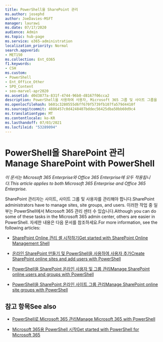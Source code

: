 ```yaml
---
title: PowerShell을 SharePoint 관리
ms.author: josephd
author: JoeDavies-MSFT
manager: laurawi
ms.date: 07/17/2020
audience: Admin
ms.topic: hub-page
ms.service: o365-administration
localization_priority: Normal
search.appverid:
- MET150
ms.collection: Ent_O365
f1.keywords:
- CSH
ms.custom:
- PowerShell
- Ent_Office_Other
- SPO_Content
- seo-marvel-apr2020
ms.assetid: d0d3877a-831f-4744-96b0-d8167f06cca2
description: PowerShell을 사용하여 사용자, Microsoft 365 그룹 및 사이트 그룹을 관리하는 방법을 학습합니다.
ms.openlocfilehash: b601c3280555d6ff670f5739fb107fa579d4410f
ms.sourcegitcommit: 4886457c0d4248407bddec56425dba50bb60d9c4
ms.translationtype: MT
ms.contentlocale: ko-KR
ms.lasthandoff: 07/03/2021
ms.locfileid: "53289094"
---
```

# <a name="manage-sharepoint-with-powershell"></a><span data-ttu-id="e90d3-103">PowerShell을 SharePoint 관리</span><span class="sxs-lookup"><span data-stu-id="e90d3-103">Manage SharePoint with PowerShell</span></span>

<span data-ttu-id="e90d3-104">*이 문서는 Microsoft 365 Enterprise와 Office 365 Enterprise에 모두 적용됩니다.*</span><span class="sxs-lookup"><span data-stu-id="e90d3-104">*This article applies to both Microsoft 365 Enterprise and Office 365 Enterprise.*</span></span>

<span data-ttu-id="e90d3-105">SharePoint 관리자는 사이트, 사이트 그룹 및 사용자를 관리해야 합니다.</span><span class="sxs-lookup"><span data-stu-id="e90d3-105">SharePoint administrators have to manage sites, site groups, and users.</span></span> <span data-ttu-id="e90d3-106">이러한 작업 중 일부는 PowerShell에서 Microsoft 365 관리 센터 수 있습니다.</span><span class="sxs-lookup"><span data-stu-id="e90d3-106">Although you can do some of these tasks in the Microsoft 365 admin center, others are easier in PowerShell.</span></span> <span data-ttu-id="e90d3-107">자세한 내용은 다음 문서를 참조하세요.</span><span class="sxs-lookup"><span data-stu-id="e90d3-107">For more information, see the following articles:</span></span>

- [<span data-ttu-id="e90d3-108">SharePoint Online 관리 셸 시작하기</span><span class="sxs-lookup"><span data-stu-id="e90d3-108">Get started with SharePoint Online Management Shell</span></span>](/powershell/sharepoint/sharepoint-online/connect-sharepoint-online)

- [<span data-ttu-id="e90d3-109">온라인 SharePoint 만들기 및 PowerShell을 사용하여 사용자 추가</span><span class="sxs-lookup"><span data-stu-id="e90d3-109">Create SharePoint online sites and add users with PowerShell</span></span>](create-sharepoint-sites-and-add-users-with-powershell.md)

- [<span data-ttu-id="e90d3-110">PowerShell을 SharePoint 온라인 사용자 및 그룹 관리</span><span class="sxs-lookup"><span data-stu-id="e90d3-110">Manage SharePoint online users and groups with PowerShell</span></span>](manage-sharepoint-users-and-groups-with-powershell.md)

- [<span data-ttu-id="e90d3-111">PowerShell을 SharePoint 온라인 사이트 그룹 관리</span><span class="sxs-lookup"><span data-stu-id="e90d3-111">Manage SharePoint online site groups with PowerShell</span></span>](manage-sharepoint-site-groups-with-powershell.md)

## <a name="see-also"></a><span data-ttu-id="e90d3-112">참고 항목</span><span class="sxs-lookup"><span data-stu-id="e90d3-112">See also</span></span>

- [<span data-ttu-id="e90d3-113">PowerShell로 Microsoft 365 관리</span><span class="sxs-lookup"><span data-stu-id="e90d3-113">Manage Microsoft 365 with PowerShell</span></span>](manage-microsoft-365-with-microsoft-365-powershell.md)

- [<span data-ttu-id="e90d3-114">Microsoft 365용 PowerShell 시작</span><span class="sxs-lookup"><span data-stu-id="e90d3-114">Get started with PowerShell for Microsoft 365</span></span>](getting-started-with-microsoft-365-powershell.md)
